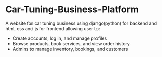 # Car-Tuning-Business-Platform
A website for car tuning business using django(python) for backend and html, css and js for frontend allowing user to:
- Create accounts, log in, and manage profiles
- Browse products, book services, and view order history
- Admins to manage inventory, bookings, and customers
